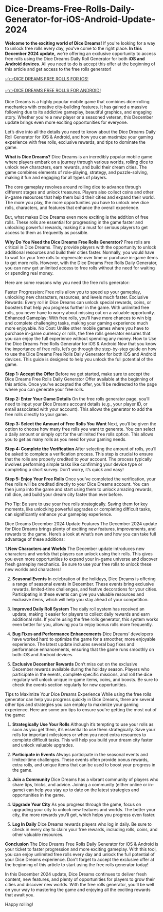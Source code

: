 # Dice-Dreams-Free-Rolls-Daily-Generator-for-iOS-Android-Update-2024
**Welcome to the exciting world of Dice Dreams!** If you're looking for a way to unlock free rolls every day, you've come to the right place. **In this December 2024 update,** we're offering an exclusive opportunity to access free rolls using the Dice Dreams Daily Roll Generator for both **iOS and Android devices**. All you need to do is accept this offer at the beginning of this article and get access to the free rolls generator!

[✅👉DICE DREAMS FREE ROLLS FOR IOS!](https://zades.xyz/offer%20dice%20dream/)

[✅👉DICE DREAMS FREE ROLLS FOR ANDROID!](https://zades.xyz/offer%20dice%20dream/)

Dice Dreams is a highly popular mobile game that combines dice-rolling mechanics with creative city-building features. It has gained a massive following due to its addictive gameplay, beautiful graphics, and engaging story. Whether you're a new player or a seasoned veteran, this December update brings even more exciting opportunities for everyone.

Let’s dive into all the details you need to know about the Dice Dreams Daily Roll Generator for iOS & Android, and how you can maximize your gaming experience with free rolls, exclusive rewards, and tips to dominate the game.

**What is Dice Dreams?**
Dice Dreams is an incredibly popular mobile game where players embark on a journey through various worlds, rolling dice to unlock new characters, earn rewards, and build their dream cities. The game combines elements of role-playing, strategy, and puzzle-solving, making it fun and engaging for all types of players.

The core gameplay revolves around rolling dice to advance through different stages and unlock treasures. Players also collect coins and other in-game resources that help them build their cities and expand their world. The more you play, the more opportunities you have to unlock new dice rolls, characters, and features that enhance the overall experience.

But, what makes Dice Dreams even more exciting is the addition of free rolls. These rolls are essential for progressing in the game faster and unlocking powerful rewards, making it a must for serious players to get access to them as frequently as possible.

**Why Do You Need the Dice Dreams Free Rolls Generator?**
Free rolls are critical in Dice Dreams. They provide players with the opportunity to unlock additional resources and build their cities faster. Normally, you would have to wait for your free rolls to regenerate over time or purchase in-game items to get more rolls. However, with the Dice Dreams Free Rolls Daily Generator, you can now get unlimited access to free rolls without the need for waiting or spending real money.

Here are some reasons why you need the free rolls generator:

Faster Progression: Free rolls allow you to speed up your gameplay, unlocking new characters, resources, and levels much faster.
Exclusive Rewards: Every roll in Dice Dreams can unlock special rewards, coins, or boosters that help you progress further in the game. With unlimited free rolls, you never have to worry about missing out on a valuable opportunity.
Enhanced Gameplay: With free rolls, you'll have more chances to win big and complete challenging tasks, making your gaming experience much more enjoyable.
No Cost: Unlike other mobile games where you have to purchase in-game currency or rolls, the free rolls generator ensures that you can enjoy the full experience without spending any money.
How to Use the Dice Dreams Free Rolls Generator for iOS & Android
Now that you know the importance of free rolls, let’s go through the step-by-step guide on how to use the Dice Dreams Free Rolls Daily Generator for both iOS and Android devices. This guide is designed to help you unlock the full potential of the game.

**Step 1: Accept the Offer**
Before we get started, make sure to accept the Dice Dreams Free Rolls Daily Generator Offer available at the beginning of this article. Once you've accepted the offer, you'll be redirected to the page where you can generate your free rolls.

**Step 2: Enter Your Game Details**
On the free rolls generator page, you’ll need to input your Dice Dreams account details (e.g., your player ID, or email associated with your account). This allows the generator to add the free rolls directly to your game.

**Step 3: Select the Amount of Free Rolls You Want**
Next, you'll be given the option to choose how many free rolls you want to generate. You can select a daily amount or simply opt for the unlimited free rolls option. This allows you to get as many rolls as you need for your gaming needs.

**Step 4: Complete the Verification**
After selecting the amount of rolls, you’ll be asked to complete a verification process. This step is crucial to ensure that the rolls are properly credited to your account. The process typically involves performing simple tasks like confirming your device type or completing a short survey. Don’t worry, it’s quick and easy!

**Step 5: Enjoy Your Free Rolls**
Once you’ve completed the verification, your free rolls will be credited directly to your Dice Dreams account. You can then jump into the game and start using them to unlock amazing rewards, roll dice, and build your dream city faster than ever before.

Pro Tip: Be sure to use your free rolls strategically. Saving them for key moments, like unlocking powerful upgrades or completing difficult tasks, can significantly enhance your gameplay experience.

Dice Dreams December 2024 Update Features
The December 2024 update for Dice Dreams brings plenty of exciting new features, improvements, and rewards to the game. Here’s a look at what’s new and how you can take full advantage of these additions:

1.**New Characters and Worlds**
The December update introduces new characters and worlds that players can unlock using their rolls. This gives you even more opportunities to expand your in-game universe and discover fresh gameplay mechanics. Be sure to use your free rolls to unlock these new worlds and characters!

2. **Seasonal Events**
In celebration of the holidays, Dice Dreams is offering a range of seasonal events in December. These events bring exclusive rewards, limited-time challenges, and festive decorations for your cities. Participating in these events can give you valuable resources and exclusive items, which will help you stay ahead of your competition.

3. **Improved Daily Roll System**
The daily roll system has received an update, making it easier for players to collect daily rewards and earn additional rolls. If you're using the free rolls generator, this system works even better for you, allowing you to enjoy bonus rolls more frequently.

4. **Bug Fixes and Performance Enhancements**
Dice Dreams’ developers have worked hard to optimize the game for a smoother, more enjoyable experience. The latest update includes several bug fixes and performance enhancements, ensuring that the game runs smoothly on both iOS and Android devices.

5. **Exclusive December Rewards**
Don’t miss out on the exclusive December rewards available during the holiday season. Players who participate in the events, complete specific missions, and roll the dice regularly will unlock unique in-game items, coins, and boosts. Be sure to check the events section regularly for new opportunities.

Tips to Maximize Your Dice Dreams Experience
While using the free rolls generator can help you progress quickly in Dice Dreams, there are several other tips and strategies you can employ to maximize your gaming experience. Here are some pro tips to ensure you're getting the most out of the game:

1. **Strategically Use Your Rolls**
Although it’s tempting to use your rolls as soon as you get them, it’s essential to use them strategically. Save your rolls for important milestones or when you need extra resources to complete difficult tasks. This will help you build your dream city faster and unlock valuable upgrades.

2. **Participate in Events**
Always participate in the seasonal events and limited-time challenges. These events often provide bonus rewards, extra rolls, and unique items that can be used to boost your progress in the game.

3. **Join a Community**
Dice Dreams has a vibrant community of players who share tips, tricks, and advice. Joining a community (either online or in-game) can help you stay up to date on the latest strategies and opportunities in the game.

4. **Upgrade Your City**
As you progress through the game, focus on upgrading your city to unlock new features and worlds. The better your city, the more rewards you’ll get, which helps you progress even faster.

5. **Log In Daily**
Dice Dreams rewards players who log in daily. Be sure to check in every day to claim your free rewards, including rolls, coins, and other valuable resources.

**Conclusion**
The Dice Dreams Free Rolls Daily Generator for iOS & Android is your ticket to faster progression and more exciting gameplay. With this tool, you can enjoy unlimited free rolls every day and unlock the full potential of your Dice Dreams experience. Don't forget to accept the exclusive offer at the beginning of this article to start using the free rolls generator today!

In this December 2024 update, Dice Dreams continues to deliver fresh content, new features, and plenty of opportunities for players to grow their cities and discover new worlds. With the free rolls generator, you’ll be well on your way to mastering the game and enjoying all the exciting rewards that await you.

Happy rolling!
